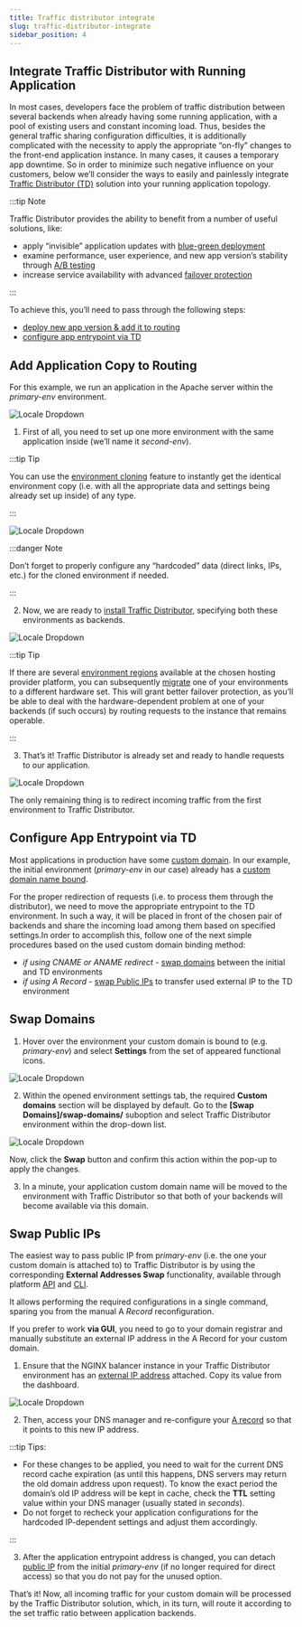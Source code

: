```yaml
---
title: Traffic distributor integrate
slug: traffic-distributor-integrate
sidebar_position: 4
---
```


## Integrate Traffic Distributor with Running Application

In most cases, developers face the problem of traffic distribution between several backends when already having some running application, with a pool of existing users and constant incoming load. Thus, besides the general traffic sharing configuration difficulties, it is additionally complicated with the necessity to apply the appropriate “on-fly” changes to the front-end application instance. In many cases, it causes a temporary app downtime. So in order to minimize such negative influence on your customers, below we’ll consider the ways to easily and painlessly integrate [Traffic Distributor (TD)](/docs/ApplicationSetting/Traffic%20Distributor/Traffic%20Distributor%20Overview) solution into your running application topology.

:::tip Note

Traffic Distributor provides the ability to benefit from a number of useful solutions, like:

- apply “invisible” application updates with [blue-green deployment](/docs/ApplicationSetting/Traffic%20Distributor/Use%20Cases/Blue-Green%20Deploy)
- examine performance, user experience, and new app version’s stability through [A/B testing](/docs/ApplicationSetting/Traffic%20Distributor/Use%20Cases/A-B%20Testing)
- increase service availability with advanced [failover protection](/docs/ApplicationSetting/Traffic%20Distributor/Use%20Cases/Failover%20Protection)

:::

To achieve this, you’ll need to pass through the following steps:

- [deploy new app version & add it to routing](/docs/ApplicationSetting/Traffic%20Distributor/Traffic%20Distributor%20Integrate#add-application-copy-to-routing)
- [configure app entrypoint via TD](/docs/ApplicationSetting/Traffic%20Distributor/Traffic%20Distributor%20Integrate#configure-app-entrypoint-via-td)

## Add Application Copy to Routing

For this example, we run an application in the Apache server within the _primary-env_ environment.

<div style={{
    display:'flex',
    justifyContent: 'center',
    margin: '0 0 1rem 0'
}}>

![Locale Dropdown](./img/TrafficDistributorIntegrate/01-primary-environment.png)

</div>

1. First of all, you need to set up one more environment with the same application inside (we’ll name it _second-env_).

:::tip Tip

You can use the [environment cloning](/docs/environment-management/cloning-environment) feature to instantly get the identical environment copy (i.e. with all the appropriate data and settings being already set up inside) of any type.

:::

<div style={{
    display:'flex',
    justifyContent: 'center',
    margin: '0 0 1rem 0'
}}>

![Locale Dropdown](./img/TrafficDistributorIntegrate/02-environment-clone.png)

</div>

:::danger Note

Don’t forget to properly configure any “hardcoded” data (direct links, IPs, etc.) for the cloned environment if needed.

:::

2. Now, we are ready to [install Traffic Distributor](/docs/ApplicationSetting/Traffic%20Distributor/Traffic%20Distributor%20Installation), specifying both these environments as backends.

<div style={{
    display:'flex',
    justifyContent: 'center',
    margin: '0 0 1rem 0'
}}>

![Locale Dropdown](./img/TrafficDistributorIntegrate/03-traffic-distributor-installation.png)

</div>

:::tip Tip

If there are several [environment regions](/docs/environment-management/environment-regions/choosing-a-region) available at the chosen hosting provider platform, you can subsequently [migrate](/docs/environment-management/environment-regions/migration-between-regions) one of your environments to a different hardware set. This will grant better failover protection, as you’ll be able to deal with the hardware-dependent problem at one of your backends (if such occurs) by routing requests to the instance that remains operable.

:::

3. That’s it! Traffic Distributor is already set and ready to handle requests to our application.

<div style={{
    display:'flex',
    justifyContent: 'center',
    margin: '0 0 1rem 0'
}}>

![Locale Dropdown](./img/TrafficDistributorIntegrate/04-traffic-distributor-with-backends.png)

</div>

The only remaining thing is to redirect incoming traffic from the first environment to Traffic Distributor.

## Configure App Entrypoint via TD

Most applications in production have some [custom domain](/docs/application-setting/domain-name-management/custom-domain-name). In our example, the initial environment (_primary-env_ in our case) already has a [custom domain name bound](/docs/ApplicationSetting/Domain%20Name%20Management/Custom%20Domain%20Name#how-to-bind-domain-to-environment).

For the proper redirection of requests (i.e. to process them through the distributor), we need to move the appropriate entrypoint to the TD environment. In such a way, it will be placed in front of the chosen pair of backends and share the incoming load among them based on specified settings.In order to accomplish this, follow one of the next simple procedures based on the used custom domain binding method:

- _if using CNAME or ANAME redirect_ - [swap domains](/docs/ApplicationSetting/Traffic%20Distributor/Traffic%20Distributor%20Integrate#swap-domains) between the initial and TD environments
- _if using A Record_ - [swap Public IPs](/docs/ApplicationSetting/Traffic%20Distributor/Traffic%20Distributor%20Integrate#swap-public-ips) to transfer used external IP to the TD environment

## Swap Domains

1. Hover over the environment your custom domain is bound to (e.g. _primary-env_) and select **Settings** from the set of appeared functional icons.

<div style={{
    display:'flex',
    justifyContent: 'center',
    margin: '0 0 1rem 0'
}}>

![Locale Dropdown](./img/TrafficDistributorIntegrate/05-primary-environment-settings.png)

</div>

2. Within the opened environment settings tab, the required **Custom domains** section will be displayed by default. Go to the **[Swap Domains]/swap-domains/** suboption and select Traffic Distributor environment within the drop-down list.

<div style={{
    display:'flex',
    justifyContent: 'center',
    margin: '0 0 1rem 0'
}}>

![Locale Dropdown](./img/TrafficDistributorIntegrate/06-swap-domains-with-traffic-distributor.png)

</div>

Now, click the **Swap** button and confirm this action within the pop-up to apply the changes.

3. In a minute, your application custom domain name will be moved to the environment with Traffic Distributor so that both of your backends will become available via this domain.

## Swap Public IPs

The easiest way to pass public IP from p*rimary-env* (i.e. the one your custom domain is attached to) to Traffic Distributor is by using the corresponding **External Addresses Swap** functionality, available through platform [API](https://docs.jelastic.com/api/#!/api/environment.Binder-method-SwapExtIps) and [CLI](/docs/deployment-tools/api-&-cli/platform-cli/platform-cli-overview).

It allows performing the required configurations in a single command, sparing you from the manual A _Record_ reconfiguration.

If you prefer to work **via GUI**, you need to go to your domain registrar and manually substitute an external IP address in the A Record for your custom domain.

1. Ensure that the NGINX balancer instance in your Traffic Distributor environment has an [external IP address](/docs/application-setting/external-access-to-applications/public-ip) attached. Copy its value from the dashboard.

<div style={{
    display:'flex',
    justifyContent: 'center',
    margin: '0 0 1rem 0'
}}>

![Locale Dropdown](./img/TrafficDistributorIntegrate/07-traffic-distributor-public-ip.png)

</div>

2. Then, access your DNS manager and re-configure your [A record](/docs/application-setting/domain-name-management/custom-domain-name) so that it points to this new IP address.

:::tip Tips:

- For these changes to be applied, you need to wait for the current DNS record cache expiration (as until this happens, DNS servers may return the old domain address upon request). To know the exact period the domain’s old IP address will be kept in cache, check the **TTL** setting value within your DNS manager (usually stated in _seconds_).
- Do not forget to recheck your application configurations for the hardcoded IP-dependent settings and adjust them accordingly.

:::

3. After the application entrypoint address is changed, you can detach [public IP](/docs/application-setting/external-access-to-applications/public-ip) from the initial _primary-env_ (if no longer required for direct access) so that you do not pay for the unused option.

That’s it! Now, all incoming traffic for your custom domain will be processed by the Traffic Distributor solution, which, in its turn, will route it according to the set traffic ratio between application backends.

